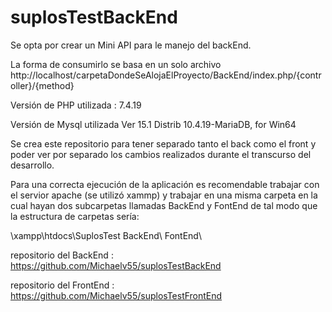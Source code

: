 # suplosTestBackEnd

Se opta por crear un Mini API para le manejo del backEnd.

La forma de consumirlo se basa en un solo archivo http://localhost/carpetaDondeSeAlojaElProyecto/BackEnd/index.php/{controller}/{method} 

Versión de PHP utilizada : 7.4.19

Versión de Mysql utilizada Ver 15.1 Distrib 10.4.19-MariaDB, for Win64

Se crea este repositorio para tener separado tanto el back como el front y poder ver por separado los cambios realizados durante el transcurso del desarrollo.

Para una correcta ejecución de la aplicación es recomendable trabajar con el servior apache (se utilizó xammp) y trabajar en una misma carpeta en la cual hayan dos subcarpetas llamadas BackEnd y FontEnd de tal modo que la estructura de carpetas sería:

\xampp\htdocs\SuplosTest
BackEnd\ FontEnd\

repositorio del BackEnd : https://github.com/Michaelv55/suplosTestBackEnd

repositorio del FrontEnd : https://github.com/Michaelv55/suplosTestFrontEnd
